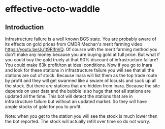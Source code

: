 # effective-octo-waddle
## Introduction
Infrastructure failure is a well known BGS state. You are probably aware of its effects on gold prices from CMDR Mechan's merit farming video https://youtu.be/Ju1t9RlfnVQ.
Of course with the merit farming method you don't make any money because you are buying gold at full price.
But what if you could buy the gold truely at that 90% discount of infrastructure failure? You could make 63k profit/ton at ideal conditions.
Now if you go to Inara and look for these stations in infrastructure failure you will see that all the stations are out of stock. Because Inara will list them as the top trade route by profit and they will get swarmed like a swarm of locusts and suck up all the stock.
But there are stations that are hidden from Inara. Because the site depends on user data and the bubble is so huge that not all stations are updated all the time.
This bot will detect the stations that are in infrastructure failure but without an updated market. So they will have ample stocks of gold for you to profit.

Note: when you get to the station you will see the stock is much lower then the bot reported. The stock will actually refill over time so do not worry.
